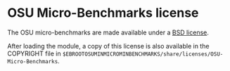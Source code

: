 # OSU Micro-Benchmarks license

The OSU micro-benchmarks are made available under a
[BSD license](https://mvapich.cse.ohio-state.edu/static/media/mvapich/LICENSE-OMB.txt).

After loading the module, a copy of this license is also available in the
COPYRIGHT file in
`$EBROOTOSUMINMICROMINBENCHMARKS/share/licenses/OSU-Micro-Benchmarks`.
